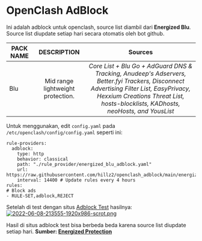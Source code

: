 # OpenClash AdBlock
Ini adalah adblock untuk openclash, source list diambil dari **Energized Blu**. Source list diupdate setiap hari secara otomatis oleh bot github.

| PACK NAME | DESCRIPTION | Sources |
|---------|:-------:|:-----:|
Blu | Mid range lightweight protection. | *Core List + Blu Go + AdGuard DNS & Tracking, Anudeep's Adservers, Better.fyi Trackers, Disconnect Advertising Filter List, EasyPrivacy, Hexxium Creations Threat List, hosts-blocklists, KADhosts, neoHosts, and YousList* | **30** |

Untuk menggunakan, edit `config.yaml` pada `/etc/openclash/config/config.yaml` seperti ini:
```
rule-providers:
  adblock:
    type: http
    behavior: classical
    path: "./rule_provider/energized_blu_adblock.yaml"
    url: https://raw.githubusercontent.com/hillz2/openclash_adblock/main/energized_blu_adblock.yaml
    interval: 14400 # Update rules every 4 hours
rules:
# Block ads
- RULE-SET,adblock,REJECT
```
Setelah di test dengan situs [Adblock Test](https://d3ward.github.io/toolz/adblock.html) hasilnya:
[![2022-06-08-213555-1920x986-scrot.png](https://i.postimg.cc/0yCf9YQK/2022-06-08-213555-1920x986-scrot.png)](https://postimg.cc/CRzDNfbw)

Hasil di situs adblock test bisa berbeda beda karena source list diupdate setiap hari.
**Sumber: [Energized Protection](https://github.com/EnergizedProtection/block)**
